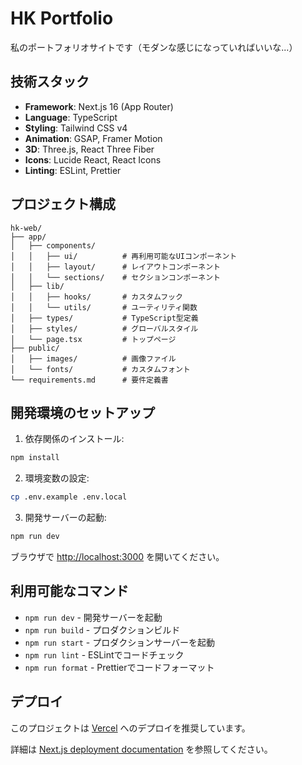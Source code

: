 # HK Portfolio

私のポートフォリオサイトです（モダンな感じになっていればいいな...）

## 技術スタック

- **Framework**: Next.js 16 (App Router)
- **Language**: TypeScript
- **Styling**: Tailwind CSS v4
- **Animation**: GSAP, Framer Motion
- **3D**: Three.js, React Three Fiber
- **Icons**: Lucide React, React Icons
- **Linting**: ESLint, Prettier

## プロジェクト構成

```
hk-web/
├── app/
│   ├── components/
│   │   ├── ui/          # 再利用可能なUIコンポーネント
│   │   ├── layout/      # レイアウトコンポーネント
│   │   └── sections/    # セクションコンポーネント
│   ├── lib/
│   │   ├── hooks/       # カスタムフック
│   │   └── utils/       # ユーティリティ関数
│   ├── types/           # TypeScript型定義
│   ├── styles/          # グローバルスタイル
│   └── page.tsx         # トップページ
├── public/
│   ├── images/          # 画像ファイル
│   └── fonts/           # カスタムフォント
└── requirements.md      # 要件定義書
```

## 開発環境のセットアップ

1. 依存関係のインストール:
```bash
npm install
```

2. 環境変数の設定:
```bash
cp .env.example .env.local
```

3. 開発サーバーの起動:
```bash
npm run dev
```

ブラウザで [http://localhost:3000](http://localhost:3000) を開いてください。

## 利用可能なコマンド

- `npm run dev` - 開発サーバーを起動
- `npm run build` - プロダクションビルド
- `npm run start` - プロダクションサーバーを起動
- `npm run lint` - ESLintでコードチェック
- `npm run format` - Prettierでコードフォーマット

## デプロイ

このプロジェクトは [Vercel](https://vercel.com) へのデプロイを推奨しています。

詳細は [Next.js deployment documentation](https://nextjs.org/docs/app/building-your-application/deploying) を参照してください。
